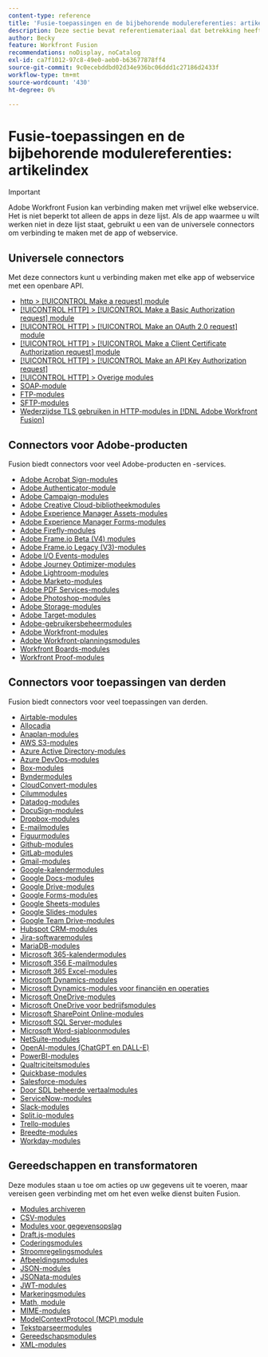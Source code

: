 ```yaml
---
content-type: reference
title: 'Fusie-toepassingen en de bijbehorende modulereferenties: artikelindex'
description: Deze sectie bevat referentiemateriaal dat betrekking heeft op het configureren van specifieke modules in Adobe Workfront Fusion.
author: Becky
feature: Workfront Fusion
recommendations: noDisplay, noCatalog
exl-id: ca7f1012-97c8-49e0-aeb0-b63677878ff4
source-git-commit: 9c0ecebddbd02d34e936bc06ddd1c27186d2433f
workflow-type: tm+mt
source-wordcount: '430'
ht-degree: 0%

---
```


# Fusie-toepassingen en de bijbehorende modulereferenties: artikelindex

>[!IMPORTANT]
>
>Adobe Workfront Fusion kan verbinding maken met vrijwel elke webservice. Het is niet beperkt tot alleen de apps in deze lijst. Als de app waarmee u wilt werken niet in deze lijst staat, gebruikt u een van de universele connectors om verbinding te maken met de app of webservice.

## Universele connectors

Met deze connectors kunt u verbinding maken met elke app of webservice met een openbare API.

* [http > [!UICONTROL Make a request] module](/help/workfront-fusion/references/apps-and-modules/universal-connectors/http-module-make-a-request.md)
* [[!UICONTROL HTTP] > [!UICONTROL Make a Basic Authorization request] module](/help/workfront-fusion/references/apps-and-modules/universal-connectors/http-module-make-a-basic-auth-request.md)
* [[!UICONTROL HTTP] > [!UICONTROL Make an OAuth 2.0 request] module](/help/workfront-fusion/references/apps-and-modules/universal-connectors/http-module-make-an-oauth-2-request.md)
* [[!UICONTROL HTTP] > [!UICONTROL Make a Client Certificate Authorization request] module](/help/workfront-fusion/references/apps-and-modules/universal-connectors/http-module-make-a-client-cert-auth-request.md)
* [[!UICONTROL HTTP] > [!UICONTROL Make an API Key Authorization request]](/help/workfront-fusion/references/apps-and-modules/universal-connectors/http-module-make-an-api-key-auth-request.md)
* [[!UICONTROL HTTP] > Overige modules](/help/workfront-fusion/references/apps-and-modules/universal-connectors/http-modules.md)
* [SOAP-module](/help/workfront-fusion/references/apps-and-modules/universal-connectors/soap-module.md)
* [FTP-modules](/help/workfront-fusion/references/apps-and-modules/universal-connectors/ftp-modules.md)
* [SFTP-modules](/help/workfront-fusion/references/apps-and-modules/universal-connectors/sftp.md)
* [Wederzijdse TLS gebruiken in HTTP-modules in  [!DNL Adobe Workfront Fusion]](/help/workfront-fusion/references/apps-and-modules/universal-connectors/use-mtls-in-http-modules.md)

## Connectors voor Adobe-producten

Fusion biedt connectors voor veel Adobe-producten en -services.

* [Adobe Acrobat Sign-modules](/help/workfront-fusion/references/apps-and-modules/adobe-connectors/adobe-sign-modules.md)
* [Adobe Authenticator-module](/help/workfront-fusion/references/apps-and-modules/adobe-connectors/adobe-authenticator-modules.md)
* [Adobe Campaign-modules](/help/workfront-fusion/references/apps-and-modules/adobe-connectors/adobe-campaign-classic-connector.md)
* [Adobe Creative Cloud-bibliotheekmodules](/help/workfront-fusion/references/apps-and-modules/adobe-connectors/creative-cloud-libraries-modules.md)
* [Adobe Experience Manager Assets-modules](/help/workfront-fusion/references/apps-and-modules/adobe-connectors/aem-assets-modules.md)
* [Adobe Experience Manager Forms-modules](/help/workfront-fusion/references/apps-and-modules/adobe-connectors/aem-forms-modules.md)
* [Adobe Firefly-modules](/help/workfront-fusion/references/apps-and-modules/adobe-connectors/adobe-firefly-modules.md)
* [Adobe Frame.io Beta (V4) modules](/help/workfront-fusion/references/apps-and-modules/adobe-connectors/frame-io-modules.md)
* [Adobe Frame.io Legacy (V3)-modules](/help/workfront-fusion/references/apps-and-modules/adobe-connectors/frame-io-modules.md)
* [Adobe I/O Events-modules](/help/workfront-fusion/references/apps-and-modules/adobe-connectors/adobe-io-events-modules.md)
* [Adobe Journey Optimizer-modules](/help/workfront-fusion/references/apps-and-modules/adobe-connectors/adobe-journey-optimizer-modules.md)
* [Adobe Lightroom-modules](/help/workfront-fusion/references/apps-and-modules/adobe-connectors/adobe-lightroom-modules.md)
* [Adobe Marketo-modules](/help/workfront-fusion/references/apps-and-modules/adobe-connectors/adobe-marketo-modules.md)
* [Adobe PDF Services-modules](/help/workfront-fusion/references/apps-and-modules/adobe-connectors/pdf-modules.md)
* [Adobe Photoshop-modules](/help/workfront-fusion/references/apps-and-modules/adobe-connectors/adobe-photoshop-modules.md)
* [Adobe Storage-modules](/help/workfront-fusion/references/apps-and-modules/adobe-connectors/adobe-storage-modules.md)
* [Adobe Target-modules](/help/workfront-fusion/references/apps-and-modules/adobe-connectors/adobe-target-modules.md)
* [Adobe-gebruikersbeheermodules](/help/workfront-fusion/references/apps-and-modules/adobe-connectors/adobe-user-management-modules.md)
* [Adobe Workfront-modules](/help/workfront-fusion/references/apps-and-modules/adobe-connectors/workfront-modules.md)
* [Adobe Workfront-planningsmodules](/help/workfront-fusion/references/apps-and-modules/adobe-connectors/workfront-planning-modules.md)
* [Workfront Boards-modules](/help/workfront-fusion/references/apps-and-modules/adobe-connectors/workfront-boards-modules.md)
* [Workfront Proof-modules](/help/workfront-fusion/references/apps-and-modules/adobe-connectors/workfront-proof-modules.md)

## Connectors voor toepassingen van derden

Fusion biedt connectors voor veel toepassingen van derden.

* [Airtable-modules](/help/workfront-fusion/references/apps-and-modules/third-party-connectors/airtable-modules.md)
* [Allocadia](/help/workfront-fusion/references/apps-and-modules/third-party-connectors/allocadia-modules.md)
* [Anaplan-modules](/help/workfront-fusion/references/apps-and-modules/third-party-connectors/anaplan-modules.md)
* [AWS S3-modules](/help/workfront-fusion/references/apps-and-modules/third-party-connectors/aws-s3-modules.md)
* [Azure Active Directory-modules](/help/workfront-fusion/references/apps-and-modules/third-party-connectors/azure-ad-modules.md)
* [Azure DevOps-modules](/help/workfront-fusion/references/apps-and-modules/third-party-connectors/azure-dev-ops.md)
* [Box-modules](/help/workfront-fusion/references/apps-and-modules/third-party-connectors/box-modules.md)
* [Byndermodules](/help/workfront-fusion/references/apps-and-modules/third-party-connectors/bynder-modules.md)
* [CloudConvert-modules](/help/workfront-fusion/references/apps-and-modules/third-party-connectors/cloud-convert-modules.md)
* [Cilummodules](/help/workfront-fusion/references/apps-and-modules/third-party-connectors/cvent-modules.md)
* [Datadog-modules](/help/workfront-fusion/references/apps-and-modules/third-party-connectors/datadog-modules.md)
* [DocuSign-modules](/help/workfront-fusion/references/apps-and-modules/third-party-connectors/docusign-modules.md)
* [Dropbox-modules](/help/workfront-fusion/references/apps-and-modules/third-party-connectors/dropbox-modules.md)
* [E-mailmodules](/help/workfront-fusion/references/apps-and-modules/third-party-connectors/email-modules.md)
* [Figuurmodules](/help/workfront-fusion/references/apps-and-modules/third-party-connectors/figma-modules.md)
* [Github-modules](/help/workfront-fusion/references/apps-and-modules/third-party-connectors/github.md)
* [GitLab-modules](/help/workfront-fusion/references/apps-and-modules/third-party-connectors/gitlab-modules.md)
* [Gmail-modules](/help/workfront-fusion/references/apps-and-modules/third-party-connectors/gmail-modules.md)
* [Google-kalendermodules](/help/workfront-fusion/references/apps-and-modules/third-party-connectors/google-calendar-modules.md)
* [Google Docs-modules](/help/workfront-fusion/references/apps-and-modules/third-party-connectors/google-docs-modules.md)
* [Google Drive-modules](/help/workfront-fusion/references/apps-and-modules/third-party-connectors/google-drive-modules.md)
* [Google Forms-modules](/help/workfront-fusion/references/apps-and-modules/third-party-connectors/google-forms-modules.md)
* [Google Sheets-modules](/help/workfront-fusion/references/apps-and-modules/third-party-connectors/google-sheets-modules.md)
* [Google Slides-modules](/help/workfront-fusion/references/apps-and-modules/third-party-connectors/google-slides-modules.md)
* [Google Team Drive-modules](/help/workfront-fusion/references/apps-and-modules/third-party-connectors/google-team-drive-modules.md)
* [Hubspot CRM-modules](/help/workfront-fusion/references/apps-and-modules/third-party-connectors/hubspot-crm-modules.md)
* [Jira-softwaremodules](/help/workfront-fusion/references/apps-and-modules/third-party-connectors/jira-software-modules.md)
* [MariaDB-modules](/help/workfront-fusion/references/apps-and-modules/third-party-connectors/mariadb-modules.md)
* [Microsoft 365-kalendermodules](/help/workfront-fusion/references/apps-and-modules/third-party-connectors/microsoft-365-calendar-modules.md)
* [Microsoft 356 E-mailmodules](/help/workfront-fusion/references/apps-and-modules/third-party-connectors/microsoft-365-email-modules.md)
* [Microsoft 365 Excel-modules](/help/workfront-fusion/references/apps-and-modules/third-party-connectors/microsoft-365-excel-modules.md)
* [Microsoft Dynamics-modules](/help/workfront-fusion/references/apps-and-modules/third-party-connectors/microsoft-dynamics-365-modules.md)
* [Microsoft Dynamics-modules voor financiën en operaties](/help/workfront-fusion/references/apps-and-modules/third-party-connectors/dynamics-finance-operations-modules.md)
* [Microsoft OneDrive-modules](/help/workfront-fusion/references/apps-and-modules/third-party-connectors/microsoft-onedrive-modules.md)
* [Microsoft OneDrive voor bedrijfsmodules](/help/workfront-fusion/references/apps-and-modules/third-party-connectors/microsoft-onedrive-for-business-modules.md)
* [Microsoft SharePoint Online-modules](/help/workfront-fusion/references/apps-and-modules/third-party-connectors/sharepoint-modules.md)
* [Microsoft SQL Server-modules](/help/workfront-fusion/references/apps-and-modules/third-party-connectors/microsoft-sql-server-modules.md)
* [Microsoft Word-sjabloonmodules](/help/workfront-fusion/references/apps-and-modules/third-party-connectors/microsoft-word-templates-modules.md)
* [NetSuite-modules](/help/workfront-fusion/references/apps-and-modules/third-party-connectors/netsuite.md)
* [OpenAI-modules (ChatGPT en DALL-E)](/help/workfront-fusion/references/apps-and-modules/third-party-connectors/openai-chatgpt-modules.md)
* [PowerBI-modules](/help/workfront-fusion/references/apps-and-modules/third-party-connectors/powerbi-modules.md)
* [Qualtriciteitsmodules](/help/workfront-fusion/references/apps-and-modules/third-party-connectors/qualtrics-modules.md)
* [Quickbase-modules](/help/workfront-fusion/references/apps-and-modules/third-party-connectors/quickbase-modules.md)
* [Salesforce-modules](/help/workfront-fusion/references/apps-and-modules/third-party-connectors/salesforce-modules.md)
* [Door SDL beheerde vertaalmodules](/help/workfront-fusion/references/apps-and-modules/third-party-connectors/sdl-managed-translation-modules.md)
* [ServiceNow-modules](/help/workfront-fusion/references/apps-and-modules/third-party-connectors/servicenow-modules.md)
* [Slack-modules](/help/workfront-fusion/references/apps-and-modules/third-party-connectors/slack-modules.md)
* [Split.io-modules](/help/workfront-fusion/references/apps-and-modules/third-party-connectors/split-io-modules.md)
* [Trello-modules](/help/workfront-fusion/references/apps-and-modules/third-party-connectors/trello-modules.md)
* [Breedte-modules](/help/workfront-fusion/references/apps-and-modules/third-party-connectors/widen-modules.md)
* [Workday-modules](/help/workfront-fusion/references/apps-and-modules/third-party-connectors/workday-modules.md)


## Gereedschappen en transformatoren

Deze modules staan u toe om acties op uw gegevens uit te voeren, maar vereisen geen verbinding met om het even welke dienst buiten Fusion.

* [Modules archiveren](/help/workfront-fusion/references/apps-and-modules/tools-and-transformers/archive-modules.md)
* [CSV-modules](/help/workfront-fusion/references/apps-and-modules/tools-and-transformers/csv.md)
* [Modules voor gegevensopslag](/help/workfront-fusion/references/apps-and-modules/tools-and-transformers/data-store-modules.md)
* [Draft.js-modules](/help/workfront-fusion/references/apps-and-modules/tools-and-transformers/draft-js-modules.md)
* [Coderingsmodules](/help/workfront-fusion/references/apps-and-modules/tools-and-transformers/encryptor-modules.md)
* [Stroomregelingsmodules](/help/workfront-fusion/references/apps-and-modules/tools-and-transformers/flow-control.md)
* [Afbeeldingsmodules](/help/workfront-fusion/references/apps-and-modules/tools-and-transformers/image-module.md)
* [JSON-modules](/help/workfront-fusion/references/apps-and-modules/tools-and-transformers/json-modules.md)
* [JSONata-modules](/help/workfront-fusion/references/apps-and-modules/tools-and-transformers/jsonata-module.md)
* [JWT-modules](/help/workfront-fusion/references/apps-and-modules/tools-and-transformers/jwt-modules.md)
* [Markeringsmodules](/help/workfront-fusion/references/apps-and-modules/tools-and-transformers/markdown-modules.md)
* [Math, module](/help/workfront-fusion/references/apps-and-modules/tools-and-transformers/math-module.md)
* [MIME-modules](/help/workfront-fusion/references/apps-and-modules/tools-and-transformers/mime.md)
* [ModelContextProtocol (MCP) module](/help/workfront-fusion/references/apps-and-modules/tools-and-transformers/model-context-protocol-mcp-connector.md)
* [Tekstparseermodules](/help/workfront-fusion/references/apps-and-modules/tools-and-transformers/text-parser.md)
* [Gereedschapsmodules](/help/workfront-fusion/references/apps-and-modules/tools-and-transformers/tools-modules.md)
* [XML-modules](/help/workfront-fusion/references/apps-and-modules/tools-and-transformers/xml-modules.md)
